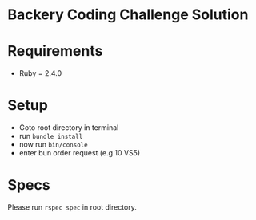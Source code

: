 # Backery Coding Challenge Solution
# Requirements
- Ruby = 2.4.0

# Setup
- Goto root directory in terminal
- run `bundle install`
- now run `bin/console`
- enter bun order request (e.g 10 VS5)

# Specs
Please run `rspec spec` in root directory.
